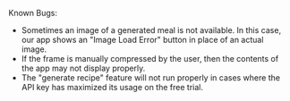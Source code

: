 Known Bugs: 
- Sometimes an image of a generated meal is not available. In this case, our app shows an "Image Load Error" button 
in place of an actual image.    
- If the frame is manually compressed by the user, then the contents of the app may not display properly. 
- The "generate recipe" feature will not run properly in cases where the API key has maximized its usage on the free
trial. 
